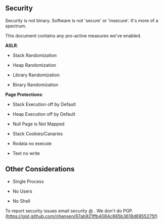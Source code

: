 ## Security

Security is not binary. Software is not 'secure' or 'insecure'. It's
more of a spectrum.

This document contains any pro-active measures we've enabled.

__ASLR__:

* Stack Randomization

* Heap Randomization

* Library Randomization

* Binary Randomization

__Page Protections__:

* Stack Execution off by Default

* Heap Execution off by Default

* Null Page is Not Mapped

* Stack Cookies/Canaries

* Rodata no execute

* Text no write

## Other Considerations

* Single Process

* No Users

* No Shell

To report security issues email security @ . We don't do PGP.
(https://gist.github.com/rjhansen/67ab921ffb4084c865b3618d6955275f)
